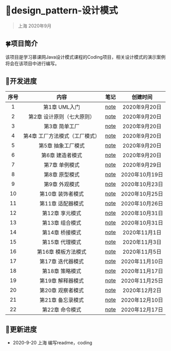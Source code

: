 # :rabbit2:design_pattern-设计模式

> 上海 2020年9月

## :four_leaf_clover:项目简介

该项目是学习慕课网Java设计模式课程的Coding项目，相关设计模式的演示案例将会在该项目中进行编写。

## :running:开发进度

| 序号 |              内容              |                             笔记                             |    创建时间    |
| :--: | :----------------------------: | :----------------------------------------------------------: | :------------: |
|  1   |         第1章 UML入门          | [note](https://github.com/depers/Note/blob/master/%E7%BC%96%E7%A8%8B%E8%AF%AD%E8%A8%80/Java/%E8%AE%BE%E8%AE%A1%E6%A8%A1%E5%BC%8F/%E7%AC%AC1%E7%AB%A0%20UML%E5%85%A5%E9%97%A8.md) | 2020年9月20日  |
|  2   |   第2章 设计原则（七大原则）   | [note](https://github.com/depers/Note/blob/master/%E7%BC%96%E7%A8%8B%E8%AF%AD%E8%A8%80/Java/%E8%AE%BE%E8%AE%A1%E6%A8%A1%E5%BC%8F/%E7%AC%AC2%E7%AB%A0%20%E8%AE%BE%E8%AE%A1%E5%8E%9F%E5%88%99%EF%BC%88%E4%B8%83%E5%A4%A7%E5%8E%9F%E5%88%99%EF%BC%89.md) | 2020年9月20日  |
|  3   |         第3章 简单工厂         | [note](https://github.com/depers/Note/blob/master/%E7%BC%96%E7%A8%8B%E8%AF%AD%E8%A8%80/Java/%E8%AE%BE%E8%AE%A1%E6%A8%A1%E5%BC%8F/%E7%AC%AC3%E7%AB%A0%20%E7%AE%80%E5%8D%95%E5%B7%A5%E5%8E%82.md) | 2020年9月20日  |
|  4   | 第4章 工厂方法模式（工厂模式） | [note](https://github.com/depers/Note/blob/master/%E7%BC%96%E7%A8%8B%E8%AF%AD%E8%A8%80/Java/%E8%AE%BE%E8%AE%A1%E6%A8%A1%E5%BC%8F/%E7%AC%AC4%E7%AB%A0%20%E5%B7%A5%E5%8E%82%E6%96%B9%E6%B3%95%E6%A8%A1%E5%BC%8F%EF%BC%88%E5%B7%A5%E5%8E%82%E6%A8%A1%E5%BC%8F%EF%BC%89.md) | 2020年9月20日  |
|  5   |       第5章 抽象工厂模式       | [note](https://github.com/depers/Note/blob/master/%E7%BC%96%E7%A8%8B%E8%AF%AD%E8%A8%80/Java/%E8%AE%BE%E8%AE%A1%E6%A8%A1%E5%BC%8F/%E7%AC%AC6%E7%AB%A0%20%E6%8A%BD%E8%B1%A1%E5%B7%A5%E5%8E%82%E6%A8%A1%E5%BC%8F.md) | 2020年9月20日  |
|  6   |        第6章 建造者模式        | [note](https://github.com/depers/Note/blob/master/%E7%BC%96%E7%A8%8B%E8%AF%AD%E8%A8%80/Java/%E8%AE%BE%E8%AE%A1%E6%A8%A1%E5%BC%8F/%E7%AC%AC7%E7%AB%A0%20%E5%BB%BA%E9%80%A0%E8%80%85%E6%A8%A1%E5%BC%8F.md) | 2020年9月20日  |
|  7   |         第7章 单例模式         | [note](https://github.com/depers/Note/blob/master/%E7%BC%96%E7%A8%8B%E8%AF%AD%E8%A8%80/Java/%E8%AE%BE%E8%AE%A1%E6%A8%A1%E5%BC%8F/%E7%AC%AC7%E7%AB%A0%20%E5%8D%95%E4%BE%8B%E6%A8%A1%E5%BC%8F.md) | 2020年9月29日  |
|  8   |         第8章 原型模式         | [note](https://github.com/depers/Note/blob/master/%E7%BC%96%E7%A8%8B%E8%AF%AD%E8%A8%80/Java/%E8%AE%BE%E8%AE%A1%E6%A8%A1%E5%BC%8F/%E7%AC%AC8%E7%AB%A0%20%E5%8E%9F%E5%9E%8B%E6%A8%A1%E5%BC%8F.md) | 2020年10月19日 |
|  9   |         第9章 外观模式         | [note](https://github.com/depers/Note/blob/master/%E7%BC%96%E7%A8%8B%E8%AF%AD%E8%A8%80/Java/%E8%AE%BE%E8%AE%A1%E6%A8%A1%E5%BC%8F/%E7%AC%AC9%E7%AB%A0%20%E5%A4%96%E8%A7%82%E6%A8%A1%E5%BC%8F.md) | 2020年10月23日 |
|  10  |       第10章 装饰者模式        | [note](https://github.com/depers/Note/blob/master/%E7%BC%96%E7%A8%8B%E8%AF%AD%E8%A8%80/Java/%E8%AE%BE%E8%AE%A1%E6%A8%A1%E5%BC%8F/%E7%AC%AC10%E7%AB%A0%20%E8%A3%85%E9%A5%B0%E8%80%85%E6%A8%A1%E5%BC%8F.md) | 2020年10月25日 |
|  11  |       第11章 适配器模式        | [note](https://github.com/depers/Note/blob/master/%E7%BC%96%E7%A8%8B%E8%AF%AD%E8%A8%80/Java/%E8%AE%BE%E8%AE%A1%E6%A8%A1%E5%BC%8F/%E7%AC%AC11%E7%AB%A0%20%E9%80%82%E9%85%8D%E5%99%A8%E6%A8%A1%E5%BC%8F.md) | 2020年10月26日 |
|  12  |        第12章 享元模式         | [note](https://github.com/depers/Note/blob/master/%E7%BC%96%E7%A8%8B%E8%AF%AD%E8%A8%80/Java/%E8%AE%BE%E8%AE%A1%E6%A8%A1%E5%BC%8F/%E7%AC%AC12%E7%AB%A0%20%E4%BA%AB%E5%85%83%E6%A8%A1%E5%BC%8F.md) | 2020年10月31日 |
|  13  |        第13章 组合模式         | [note](https://github.com/depers/Note/blob/master/%E7%BC%96%E7%A8%8B%E8%AF%AD%E8%A8%80/Java/%E8%AE%BE%E8%AE%A1%E6%A8%A1%E5%BC%8F/%E7%AC%AC13%E7%AB%A0%20%E7%BB%84%E5%90%88%E6%A8%A1%E5%BC%8F.md) | 2020年10月31日 |
|  14  |        第14章 桥接模式         | [note](https://github.com/depers/Note/blob/master/%E7%BC%96%E7%A8%8B%E8%AF%AD%E8%A8%80/Java/%E8%AE%BE%E8%AE%A1%E6%A8%A1%E5%BC%8F/%E7%AC%AC14%E7%AB%A0%20%E6%A1%A5%E6%8E%A5%E6%A8%A1%E5%BC%8F.md) | 2020年11月1日  |
|  15  |        第15章 代理模式         | [note](https://github.com/depers/Note/blob/master/%E7%BC%96%E7%A8%8B%E8%AF%AD%E8%A8%80/Java/%E8%AE%BE%E8%AE%A1%E6%A8%A1%E5%BC%8F/%E7%AC%AC15%E7%AB%A0%20%E4%BB%A3%E7%90%86%E6%A8%A1%E5%BC%8F.md) | 2020年11月3日  |
|  16  |      第16章 模板方法模式       | [note](https://github.com/depers/Note/blob/master/%E7%BC%96%E7%A8%8B%E8%AF%AD%E8%A8%80/Java/%E8%AE%BE%E8%AE%A1%E6%A8%A1%E5%BC%8F/%E7%AC%AC16%E7%AB%A0%20%E6%A8%A1%E6%9D%BF%E6%96%B9%E6%B3%95%E6%A8%A1%E5%BC%8F.md) | 2020年11月5日  |
|  17  |       第17章 迭代器模式        | [note](https://github.com/depers/Note/blob/master/%E7%BC%96%E7%A8%8B%E8%AF%AD%E8%A8%80/Java/%E8%AE%BE%E8%AE%A1%E6%A8%A1%E5%BC%8F/%E7%AC%AC17%E7%AB%A0%20%E8%BF%AD%E4%BB%A3%E5%99%A8%E6%A8%A1%E5%BC%8F.md) | 2020年11月10日 |
|  18  |        第18章 策略模式         | [note](https://github.com/depers/Note/blob/master/%E7%BC%96%E7%A8%8B%E8%AF%AD%E8%A8%80/Java/%E8%AE%BE%E8%AE%A1%E6%A8%A1%E5%BC%8F/%E7%AC%AC18%E7%AB%A0%20%E7%AD%96%E7%95%A5%E6%A8%A1%E5%BC%8F.md) | 2020年11月17日 |
|  19  |       第19章 解释器模式        | [note](https://github.com/depers/Note/blob/master/%E7%BC%96%E7%A8%8B%E8%AF%AD%E8%A8%80/Java/%E8%AE%BE%E8%AE%A1%E6%A8%A1%E5%BC%8F/%E7%AC%AC19%E7%AB%A0%20%E8%A7%A3%E9%87%8A%E5%99%A8%E6%A8%A1%E5%BC%8F.md) | 2020年11月25日 |
|  20  |       第20章 观察者模式        | [note](https://github.com/depers/Note/blob/master/%E7%BC%96%E7%A8%8B%E8%AF%AD%E8%A8%80/Java/%E8%AE%BE%E8%AE%A1%E6%A8%A1%E5%BC%8F/%E7%AC%AC20%E7%AB%A0%20%E8%A7%82%E5%AF%9F%E8%80%85%E6%A8%A1%E5%BC%8F.md) | 2020年12月2日  |
|  21  |       第21章 备忘录模式        | [note](https://github.com/depers/Note/blob/master/%E7%BC%96%E7%A8%8B%E8%AF%AD%E8%A8%80/Java/%E8%AE%BE%E8%AE%A1%E6%A8%A1%E5%BC%8F/%E7%AC%AC21%E7%AB%A0%20%E5%A4%87%E5%BF%98%E5%BD%95%E6%A8%A1%E5%BC%8F.md) | 2020年12月10日 |
|  22  |        第22章 命令模式         |                           [note](https://github.com/depers/Note/blob/master/%E7%BC%96%E7%A8%8B%E8%AF%AD%E8%A8%80/Java/%E8%AE%BE%E8%AE%A1%E6%A8%A1%E5%BC%8F/%E7%AC%AC22%E7%AB%A0%20%E5%91%BD%E4%BB%A4%E6%A8%A1%E5%BC%8F.md)                           | 2020年12月17日 |

## :dizzy:更新进度

* 2020-9-20 上海 编写readme，coding